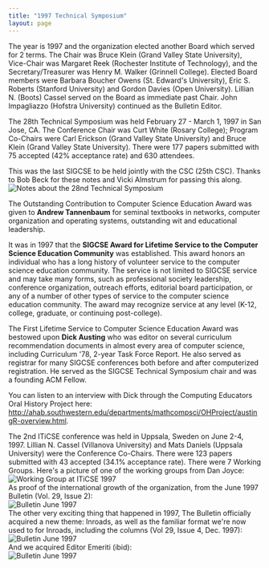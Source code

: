```yaml
---
title: "1997 Technical Symposium"
layout: page
---
```


The year is 1997 and the organization elected another Board which served
for 2 terms. The Chair was Bruce Klein (Grand Valley State University),
Vice-Chair was Margaret Reek (Rochester Institute of Technology), and
the Secretary/Treasurer was Henry M. Walker (Grinnell College). Elected
Board members were Barbara Boucher Owens (St. Edward\'s University),
Eric S. Roberts (Stanford University) and Gordon Davies (Open
University). Lillian N. (Boots) Cassel served on the Board as immediate
past Chair. John Impagliazzo (Hofstra University) continued as the
Bulletin Editor.

The 28th Technical Symposium was held February 27 - March 1, 1997 in San
Jose, CA. The Conference Chair was Curt White (Rosary College); Program
Co-Chairs were Carl Erickson (Grand Valley State University) and Bruce
Klein (Grand Valley State University). There were 177 papers submitted
with 75 accepted (42% acceptance rate) and 630 attendees.

This was the last SIGCSE to be held jointly with the CSC (25th CSC).
Thanks to Bob Beck for these notes and Vicki Almstrum for passing this
along.\
![ Notes about the 28nd Technical
Symposium](../../files/images/50yearsofSIGCSE/28thTS.jpg)

The Outstanding Contribution to Computer Science Education Award was
given to **Andrew Tannenbaum** for seminal textbooks in networks,
computer organization and operating systems, outstanding wit and
educational leadership.

It was in 1997 that the **SIGCSE Award for Lifetime Service to the
Computer Science Education Community** was established. This award
honors an individual who has a long history of volunteer service to the
computer science education community. The service is not limited to
SIGCSE service and may take many forms, such as professional society
leadership, conference organization, outreach efforts, editorial board
participation, or any of a number of other types of service to the
computer science education community. The award may recognize service at
any level (K-12, college, graduate, or continuing post-college).

The First Lifetime Service to Computer Science Education Award was
bestowed upon **Dick Austing** who was editor on several curriculum
recommendation documents in almost every area of computer science,
including Curriculum \'78, 2-year Task Force Report. He also served as
registrar for many SIGCSE conferences both before and after computerized
registration. He served as the SIGCSE Technical Symposium chair and was
a founding ACM Fellow.

You can listen to an interview with Dick through the Computing Educators
Oral History Project here:
<http://ahab.southwestern.edu/departments/mathcompsci/OHProject/austingR-overview.html>.

The 2nd ITiCSE conference was held in Uppsala, Sweden on June 2-4, 1997.
Lillian N. Cassel (Villanova University) and Mats Daniels (Uppsala
University) were the Conference Co-Chairs. There were 123 papers
submitted with 43 accepted (34.1% acceptance rate). There were 7 Working
Groups. Here\'s a picture of one of the working groups from Dan Joyce:\
![Working Group at ITiCSE
1997](../../files/images/50yearsofSIGCSE/ITiCSE-WG-1997.jpg)\
As proof of the international growth of the organization, from the June
1997 Bulletin (Vol. 29, Issue 2):\
![Bulletin June
1997](../../files/images/50yearsofSIGCSE/BulletinJune1997-1.jpg)\
The other very exciting thing that happened in 1997, The Bulletin
officially acquired a new theme: Inroads, as well as the familiar format
we\'re now used to for Inroads, including the columns (Vol 29, Issue 4,
Dec. 1997):\
![Bulletin June
1997](../../files/images/50yearsofSIGCSE/BulletinJune1997-2.jpg)\
And we acquired Editor Emeriti (ibid):\
![Bulletin June
1997](../../files/images/50yearsofSIGCSE/BulletinJune1997-3.jpg)
